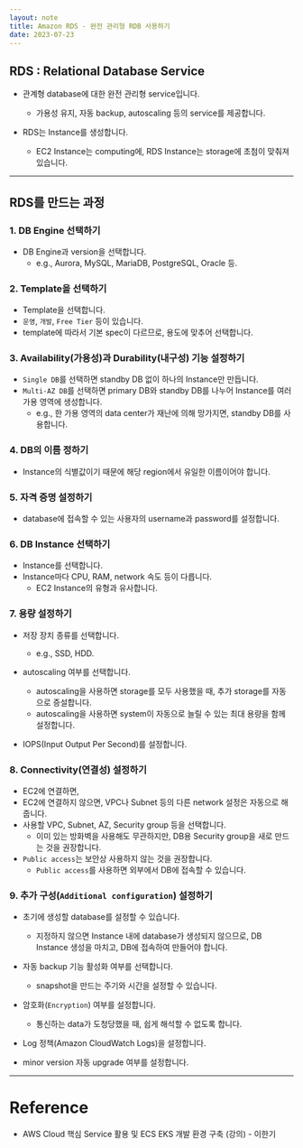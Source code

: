 ```yaml
---
layout: note
title: Amazon RDS - 완전 관리형 RDB 사용하기
date: 2023-07-23
---
```





## RDS : Relational Database Service

- 관계형 database에 대한 완전 관리형 service입니다.
    - 가용성 유지, 자동 backup, autoscaling 등의 service를 제공합니다.

- RDS는 Instance를 생성합니다.
    - EC2 Instance는 computing에, RDS Instance는 storage에 초첨이 맞춰져 있습니다.




---




## RDS를 만드는 과정


### 1. DB Engine 선택하기

- DB Engine과 version을 선택합니다.
    - e.g., Aurora, MySQL, MariaDB, PostgreSQL, Oracle 등.


### 2. Template을 선택하기

- Template을 선택합니다.
- `운영`, `개발`, `Free Tier` 등이 있습니다.
- template에 따라서 기본 spec이 다르므로, 용도에 맞추어 선택합니다.


### 3. Availability(가용성)과 Durability(내구성) 기능 설정하기

- `Single DB`를 선택하면 standby DB 없이 하나의 Instance만 만듭니다.
- `Multi-AZ DB`를 선택하면 primary DB와 standby DB를 나누어 Instance를 여러 가용 영역에 생성합니다.
    - e.g., 한 가용 영역의 data center가 재난에 의해 망가지면, standby DB를 사용합니다.


### 4. DB의 이름 정하기

- Instance의 식별값이기 때문에 해당 region에서 유일한 이름이어야 합니다.


### 5. 자격 증명 설정하기

- database에 접속할 수 있는 사용자의 username과 password를 설정합니다.


### 6. DB Instance 선택하기

- Instance를 선택합니다.
- Instance마다 CPU, RAM, network 속도 등이 다릅니다.
    - EC2 Instance의 유형과 유사합니다.


### 7. 용량 설정하기

- 저장 장치 종류를 선택합니다.
    - e.g., SSD, HDD.

- autoscaling 여부를 선택합니다.
    - autoscaling을 사용하면 storage를 모두 사용했을 때, 추가 storage를 자동으로 증설합니다.
    - autoscaling을 사용하면 system이 자동으로 늘릴 수 있는 최대 용량을 함께 설정합니다.

- IOPS(Input Output Per Second)를 설정합니다.


### 8. Connectivity(연결성) 설정하기

- EC2에 연결하면, 
- EC2에 연결하지 않으면, VPC나 Subnet 등의 다른 network 설정은 자동으로 해줍니다.
- 사용할 VPC, Subnet, AZ, Security group 등을 선택합니다.
    - 이미 있는 방화벽을 사용해도 무관하지만, DB용 Security group을 새로 만드는 것을 권장합니다.
- `Public access`는 보안상 사용하지 않는 것을 권장합니다.
    - `Public access`를 사용하면 외부에서 DB에 접속할 수 있습니다.


### 9. 추가 구성(`Additional configuration`) 설정하기

- 초기에 생성할 database를 설정할 수 있습니다.
    - 지정하지 않으면 Instance 내에 database가 생성되지 않으므로, DB Instance 생성을 마치고, DB에 접속하여 만들어야 합니다.

- 자동 backup 기능 활성화 여부를 선택합니다.
    - snapshot을 만드는 주기와 시간을 설정할 수 있습니다.

- 암호화(`Encryption`) 여부를 설정합니다.
    - 통신하는 data가 도청당했을 때, 쉽게 해석할 수 없도록 합니다.

- Log 정책(Amazon CloudWatch Logs)을 설정합니다.

- minor version 자동 upgrade 여부를 설정합니다.




---




# Reference

- AWS Cloud 핵심 Service 활용 및 ECS EKS 개발 환경 구축 (강의) - 이한기
